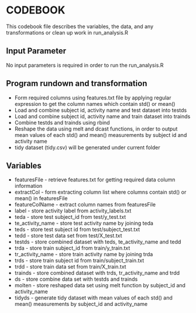 CODEBOOK
=========

This codebook file describes the variables, the data, and any transformations or clean up work in run_analysis.R

Input Parameter
----
No input parameters is required in order to run the run_analysis.R

Program rundown and transformation
----
* Form required columns using features.txt file by applying regular expression to get the column names which contain std() or mean()
* Load and combine subject id, activity name and test dataset into testds
* Load and combine subject id, activity name and train dataset into trainds
* Combine testds and trainds using rbind
* Reshape the data using melt and dcast functions, in order to output mean values of each std() and mean() measurements by subject id and activity name
* tidy dataset (tidy.csv) will be generated under current folder

Variables
-----------

* featuresFile - retrieve features.txt for getting required data column information
* extractCol - form extracting column list where columns contain std() or mean() in featuresFile
* featureColName - extract column names from featuresFile
* label - store activity label from activity_labels.txt
* teda - store test subject_id from test/y_test.txt
* te_activity_name - store test activity name by joining teda 
* teds - store test subject id from test/subject_test.txt
* tedd - store test data set from test/X_test.txt
* testds - store combined dataset with teds, te_activity_name and tedd
* trda - store train subject_id from train/y_train.txt
* tr_activity_name - store train activity name by joining trda
* trds - store train subject id from train/subject_train.txt
* trdd - store train data set from train/X_train.txt
* trainds - store combined dataset with trds, tr_activity_name and trdd
* ds - store combine data set with testds and trainds
* molten - store reshaped data set using melt function by subject_id and activity_name
* tidyds - generate tidy dataset with mean values of each std() and mean() measurements by subject_id and activity_name